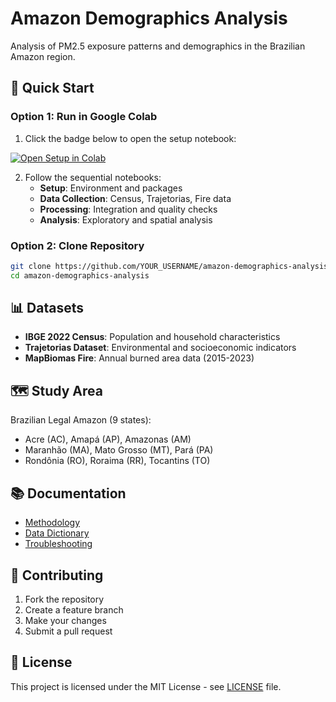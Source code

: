 
# Amazon Demographics Analysis

Analysis of PM2.5 exposure patterns and demographics in the Brazilian Amazon region.

## 🚀 Quick Start

### Option 1: Run in Google Colab
1. Click the badge below to open the setup notebook:

[![Open Setup in Colab](https://colab.research.google.com/assets/colab-badge.svg)](https://colab.research.google.com/github/YOUR_USERNAME/amazon-demographics-analysis/blob/main/setup/01_environment_setup.ipynb)

2. Follow the sequential notebooks:
   - **Setup**: Environment and packages
   - **Data Collection**: Census, Trajetorias, Fire data
   - **Processing**: Integration and quality checks
   - **Analysis**: Exploratory and spatial analysis

### Option 2: Clone Repository
```bash
git clone https://github.com/YOUR_USERNAME/amazon-demographics-analysis.git
cd amazon-demographics-analysis
```

## 📊 Datasets

- **IBGE 2022 Census**: Population and household characteristics
- **Trajetorias Dataset**: Environmental and socioeconomic indicators
- **MapBiomas Fire**: Annual burned area data (2015-2023)

## 🗺️ Study Area

Brazilian Legal Amazon (9 states):
- Acre (AC), Amapá (AP), Amazonas (AM)
- Maranhão (MA), Mato Grosso (MT), Pará (PA)
- Rondônia (RO), Roraima (RR), Tocantins (TO)

## 📚 Documentation

- [Methodology](docs/methodology.md)
- [Data Dictionary](docs/data_dictionary.md)
- [Troubleshooting](docs/troubleshooting.md)

## 🤝 Contributing

1. Fork the repository
2. Create a feature branch
3. Make your changes
4. Submit a pull request

## 📄 License

This project is licensed under the MIT License - see [LICENSE](LICENSE) file.

